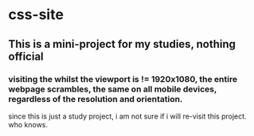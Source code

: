 # css-site
## This is a mini-project for my studies, nothing official
 ### visiting the whilst the viewport is != 1920x1080, the entire webpage scrambles, the same on all mobile devices, regardless of the resolution and orientation. 
since this is just a study project, i am not sure if i will re-visit this project. who knows.
